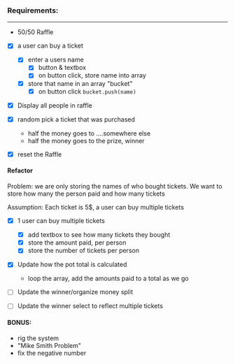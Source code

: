 ### Requirements: 
---
- 50/50 Raffle 

- [x] a user can buy a ticket
    - [x] enter a users name
        - [x] button & textbox
        - [x] on button click, store name into array
    - [x] store that name in an array "bucket"
        - [x] on button click `bucket.push(name)`
- [x] Display all people in raffle
- [X] random pick a ticket that was purchased 
    - half the money goes to ....somewhere else
    - half the money goes to the prize, winner
- [x] reset the Raffle


#### Refactor



Problem: we are only storing the names of who bought tickets. We want to store how many the person paid and how many tickets

Assumption: Each ticket is 5$, a user can buy multiple tickets

- [x] 1 user can buy multiple tickets
    - [x] add textbox to see how many tickets they bought
    - [x] store the amount paid, per person
    - [x] store the number of tickets per person
- [x] Update how the pot total is calculated
    - loop the array, add the amounts paid to a total as we go 
- [ ] Update the winner/organize money split
- [ ] Update the winner select to reflect multiple tickets


#### BONUS: 
- rig the system
- "Mike Smith Problem"
- fix the negative number


















